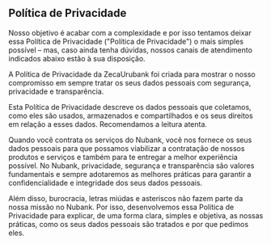 ## Política de Privacidade

Nosso objetivo é acabar com a complexidade e por isso tentamos deixar essa 
Política de Privacidade ("Política de Privacidade")
o mais simples possível – mas, caso ainda tenha dúvidas, 
nossos canais de atendimento indicados abaixo estão à sua disposição.

A Política de Privacidade da ZecaUrubank foi 
criada para mostrar o nosso compromisso em sempre tratar os seus dados pessoais com 
segurança, privacidade e transparência.

Esta Política de Privacidade descreve os dados pessoais que coletamos, como eles são usados, 
armazenados e compartilhados e os seus direitos em relação a esses dados. Recomendamos a leitura atenta.

Quando você contrata os serviços do Nubank, você nos fornece os seus 
dados pessoais para que possamos viabilizar a contratação de nossos produtos e serviços e também 
para te entregar a melhor experiência possível. No Nubank, privacidade, segurança e transparência 
são valores fundamentais e sempre adotaremos as melhores práticas para garantir a confidencialidade 
e integridade dos seus dados pessoais.

Além disso, burocracia, letras miúdas 
e asteriscos não fazem parte da nossa missão no Nubank. Por isso, desenvolvemos essa Política
de Privacidade para explicar, de uma forma clara, simples e objetiva, as nossas práticas, como os seus 
dados pessoais são tratados e por que pedimos eles.
